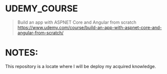 # UDEMY_COURSE
> Build an app with ASPNET Core and Angular from scratch  
> https://www.udemy.com/course/build-an-app-with-aspnet-core-and-angular-from-scratch/

# NOTES:
This repository is a locate where I will be deploy my acquired knowledge.
